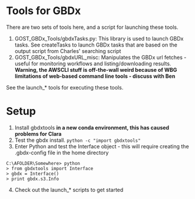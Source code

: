 # Tools for GBDx
There are two sets of tools here, and a script for launching these tools.
1. GOST_GBDx_Tools/gbdxTasks.py: This library is used to launch GBDx tasks. See createTasks to launch GBDx tasks that are based on the output script from Charles' searching script
2. GOST_GBDx_Tools/gbdxURL_misc: Manipulates the GBDx url fetches - useful for monitoring workflows and listing/downloading results. **Warning, the AWSCLI stuff is off-the-wall weird because of WBG limitations of web-based command line tools - discuss with Ben**

See the launch_* tools for executing these tools.

# Setup
1. Install gbdxtools **in a new conda environment, this has caused problems for Clara**
2. Test the gbdx install. 
`python -c "import gbdxtools"`
3. Enter Python and test the Interface object - this will require creating the .gbdx-config file in the home directory
```
C:\AFOLDER\Somewhere> python
> from gbdxtools import Interface
> gbdx = Interface()
> print gbdx.s3.Info
```
4. Check out the launch_* scripts to get started
